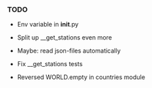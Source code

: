 ### TODO

- Env variable in __init__.py

- Split up __get_stations even more

- Maybe: read json-files automatically

- Fix __get_stations tests

- Reversed WORLD.empty in countries module